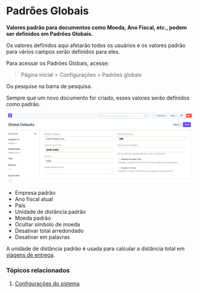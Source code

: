 # Padrões Globais


**Valores padrão para documentos como Moeda, Ano Fiscal, etc., podem ser definidos em Padrões Globais.**


Os valores definidos aqui afetarão todos os usuários e os valores padrão para vários campos serão definidos para eles.


Para acessar os Padrões Globais, acesse:



> 
> Página inicial > Configurações > Padrões globais
> 
> 
> 


Ou pesquise na barra de pesquisa.


Sempre que um novo documento for criado, esses valores serão definidos como padrão.


![Global Defaults](/files/global-defaults.png)


* Empresa padrão
* Ano fiscal atual
* País
* Unidade de distância padrão
* Moeda padrão
* Ocultar símbolo de moeda
* Desativar total arredondado
* Desativar em palavras


A unidade de distância padrão é usada para calcular a distância total em [viagens de entrega](/docs/pt/stock/delivery-trip).


### Tópicos relacionados


1. [Configurações do sistema](/docs/pt/setting-up/settings/system-settings)
